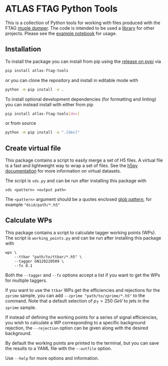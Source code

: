 # ATLAS FTAG Python Tools

This is a collection of Python tools for working with files produced with the FTAG [ntuple dumper](https://gitlab.cern.ch/atlas-flavor-tagging-tools/training-dataset-dumper/).
The code is intended to be used a [library](https://iscinumpy.dev/post/app-vs-library/) for other projects.
Please see the [example notebook](ftag/example.ipynb) for usage.

## Installation

To install the package you can install from pip using the [release on pypi](https://pypi.org/project/atlas-ftag-tools/) via

```bash
pip install atlas-ftag-tools
```

or you can clone the repository and install in editable mode with
```bash
python -m pip install -e .
```

To install optional development dependencies (for formatting and linting) you can instead install with either from pip
```bash
pip install atlas-ftag-tools[dev]
```

or from source
```bash
python -m pip install -e ".[dev]"
```


## Create virtual file

This package contains a script to easily merge a set of H5 files.
A virtual file is a fast and lightweight way to wrap a set of files.
See the [h5py documentation](https://docs.h5py.org/en/stable/vds.html) for more information on virtual datasets.

The script is `vds.py` and can be run after installing this package with

```
vds <pattern> <output path>
```

The `<pattern>` argument should be a quotes enclosed [glob pattern](https://en.wikipedia.org/wiki/Glob_(programming)), for example `"dsid/path/*.h5"`


## Calculate WPs

This package contains a script to calculate tagger working points (WPs).
The script is `working_points.py` and can be run after installing this package with

```
wps \
    --ttbar "path/to/ttbar/*.h5" \
    --tagger GN120220509 \
    --fx 0.1
```

Both the `--tagger` and `--fx` options accept a list if you want to get the WPs for multiple taggers.

If you want to use the `ttbar` WPs get the efficiencies and rejections for the `zprime` sample, you can add `--zprime "path/to/zprime/*.h5"` to the command.
Note that a default selection of $p_T > 250 ~GeV$ to jets in the `zprime` sample.

If instead of defining the working points for a series of signal efficiencies, you wish to calculate a WP corresponding to a specific background rejection, the `--rejection` option can be given along with the desired background.

By default the working points are printed to the terminal, but you can save the results to a YAML file with the `--outfile` option.

Use `--help` for more options and information.
